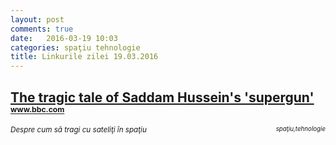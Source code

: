 ```yaml
---
layout: post
comments: true
date:   2016-03-19 10:03
categories: spaţiu tehnologie
title: Linkurile zilei 19.03.2016
---
```


## [The tragic tale of Saddam Hussein's 'supergun'](http://www.bbc.com/future/story/20160317-the-man-who-tried-to-make-a-supergun-for-saddam-hussein?ocid=global_future_rss) <sup><sup><sup>www.bbc.com</sup></sup></sup>  
<span style="float: left;" ><sup>_Despre cum să tragi cu sateliţi în spaţiu_</sup></span><span style="float: right;" ><sup><sup>_spaţiu,tehnologie_</sup></sup></span>
<br/>
